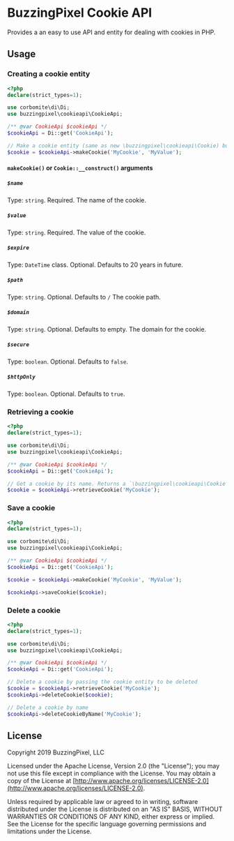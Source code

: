 # BuzzingPixel Cookie API

Provides a an easy to use API and entity for dealing with cookies in PHP.

## Usage

### Creating a cookie entity

```php
<?php
declare(strict_types=1);

use corbomite\di\Di;
use buzzingpixel\cookieapi\CookieApi;

/** @var CookieApi $cookieApi */
$cookieApi = Di::get('CookieApi');

// Make a cookie entity (same as new \buzzingpixel\cookieapi\Cookie) but more testable as method call
$cookie = $cookieApi->makeCookie('MyCookie', 'MyValue');
```

#### `makeCookie()` or `Cookie::__construct()` arguments

##### `$name`

Type: `string`. Required. The name of the cookie.

##### `$value`

Type: `string`. Required. The value of the cookie.

##### `$expire`

Type: `DateTime` class. Optional. Defaults to 20 years in future.

##### `$path`

Type: `string`. Optional. Defaults to `/` The cookie path.

##### `$domain`

Type: `string`. Optional. Defaults to empty. The domain for the cookie.

##### `$secure`

Type: `boolean`. Optional. Defaults to `false`.

##### `$httpOnly`

Type: `boolean`. Optional. Defaults to `true`.

### Retrieving a cookie

```php
<?php
declare(strict_types=1);

use corbomite\di\Di;
use buzzingpixel\cookieapi\CookieApi;

/** @var CookieApi $cookieApi */
$cookieApi = Di::get('CookieApi');

// Get a cookie by its name. Returns a `\buzzingpixel\cookieapi\Cookie` or null if no cookie set
$cookie = $cookieApi->retrieveCookie('MyCookie');
```

### Save a cookie

```php
<?php
declare(strict_types=1);

use corbomite\di\Di;
use buzzingpixel\cookieapi\CookieApi;

/** @var CookieApi $cookieApi */
$cookieApi = Di::get('CookieApi');

$cookie = $cookieApi->makeCookie('MyCookie', 'MyValue');

$cookieApi->saveCookie($cookie);
```

### Delete a cookie

```php
<?php
declare(strict_types=1);

use corbomite\di\Di;
use buzzingpixel\cookieapi\CookieApi;

/** @var CookieApi $cookieApi */
$cookieApi = Di::get('CookieApi');

// Delete a cookie by passing the cookie entity to be deleted
$cookie = $cookieApi->retrieveCookie('MyCookie');
$cookieApi->deleteCookie($cookie);

// Delete a cookie by name
$cookieApi->deleteCookieByName('MyCookie');
```

## License

Copyright 2019 BuzzingPixel, LLC

Licensed under the Apache License, Version 2.0 (the "License");
you may not use this file except in compliance with the License.
You may obtain a copy of the License at [http://www.apache.org/licenses/LICENSE-2.0](http://www.apache.org/licenses/LICENSE-2.0).

Unless required by applicable law or agreed to in writing, software
distributed under the License is distributed on an "AS IS" BASIS,
WITHOUT WARRANTIES OR CONDITIONS OF ANY KIND, either express or implied.
See the License for the specific language governing permissions and
limitations under the License.
